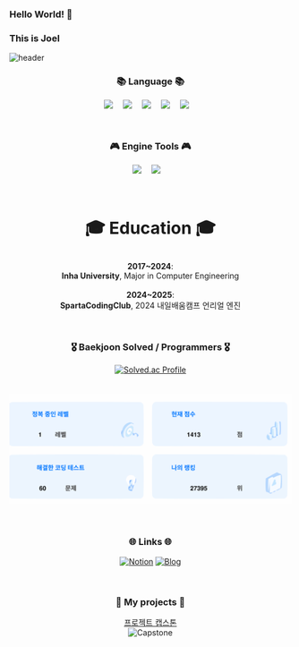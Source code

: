 ### Hello World! 👋  
### This is Joel

![header](https://capsule-render.vercel.app/api?type=shark&color=gradient&height=400&section=header&text=Joel's GitHub&fontSize=50&textAlign=center)

<h3 align="center">📚 Language 📚 </h3>
<div align="center">
  
  ![](https://img.shields.io/badge/C%23-239120?style=for-the-badge&logo=c-sharp&logoColor=white) 
  ![](https://img.shields.io/badge/C-00599C?style=for-the-badge&logo=c&logoColor=white) 
  ![](https://img.shields.io/badge/C%2B%2B-00599C?style=for-the-badge&logo=c%2B%2B&logoColor=white) 
  ![](https://img.shields.io/badge/Java-ED8B00?style=for-the-badge&logo=openjdk&logoColor=white) 
  ![](https://img.shields.io/badge/Python-3776AB?style=for-the-badge&logo=python&logoColor=white) 
</div>

</br>
<h3 align="center">🎮 Engine Tools 🎮</h3>
<div align="center">

  ![](https://img.shields.io/badge/unrealengine-%23313131.svg?style=for-the-badge&logo=unrealengine&logoColor=white) 
  ![](https://img.shields.io/badge/Unity-100000?style=for-the-badge&logo=unity&logoColor=white) 
</div>

</br>
<h3 align="center" style="font-size: 30px;">🎓 Education 🎓</h3>
<div align="center">
  
   **2017~2024**:  
   **Inha University**, Major in Computer Engineering  
   </br>
   **2024~2025**:  
   **SpartaCodingClub**, 2024 내일배움캠프 언리얼 엔진
</div>

</br>
<h3 align="center">🎖 Baekjoon Solved / Programmers 🎖</h3>
<div align="center">
  
  [![Solved.ac Profile](http://mazassumnida.wtf/api/v2/generate_badge?boj=rngkfk0203)](https://solved.ac/rngkfk0203)  
  <br><br>
  [![Programmers Badge](https://raw.githubusercontent.com/Joel970203/Programmers_Badge_Generator/main/result/result.svg)](https://programmers.co.kr/)
</div>

</br>
<h3 align="center"> 🌐 Links 🌐 </h3>
<div align="center">

  [![Notion](https://img.shields.io/badge/Notion-000000?style=for-the-badge&logo=notion&logoColor=white)](https://www.notion.so/Hi-I-m-SangHyeok-15273ae189f2808dabebd2f114a58a51)
  [![Blog](https://img.shields.io/badge/Blog-DD0B78?style=for-the-badge&logo=blogger&logoColor=white)](https://colabearcoding.tistory.com/)
  
</div>

</br>
<h3 align="center"> 🎥 My projects 🎥 </h3>
<div align="center">
  
  [프로젝트 캡스톤](https://github.com/Joel970203/Project_CapStone)
  </br>
  ![Capstone](https://github.com/Joel970203/Joel970203/assets/121085543/9c6990d9-2d5d-4124-8133-2358966f58eb)

</div>
